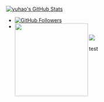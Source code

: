 [![yuhao's GitHub Stats](https://github-readme-stats.vercel.app/api?username=1yuhao&show_icons=true&&them=&hide_title=false)](https://github.com/1yuhao)
- [![GitHub Followers](https://img.shields.io/github/followers/1yuhao?label=follower%20github&style=flat-square)](https://github.com/1yuhao)
- <img align='left' src="https://profile-counter.glitch.me/1yuhao/count.svg" width="200">
![](https://github-profile-trophy.vercel.app/?username=1yuhao&column=7&margin-w=15&margin-h=15)
<!--
from https://github.com/anuraghazra/github-readme-stats
**1yuhao/1yuhao** is a ✨ _special_ ✨ repository because its `README.md` (this file) appears on your GitHub profile.
Here are some ideas to get you started:
- 🔭 I’m currently working on ...
- 🌱 I’m currently learning ...
- 👯 I’m looking to collaborate on ...
- 🤔 I’m looking for help with ...
- 💬 Ask me about ...
- 📫 How to reach me: ...
- 😄 Pronouns: ...
- ⚡ Fun fact: ...
-->
test
